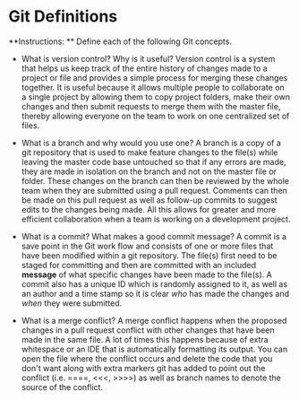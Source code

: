 # Git Definitions

**Instructions: ** Define each of the following Git concepts.

* What is version control?  Why is it useful?
    Version control is a system that helps us keep track of the entire history of changes made to a project or file and provides a simple process for merging these changes together.  It is useful because it allows multiple people to collaborate on a single project by allowing them to copy project folders, make their own changes and then submit requests to merge them with the master file, thereby allowing everyone on the team to work on one centralized set of files.  

* What is a branch and why would you use one?
    A branch is a copy of a git repository that is used to make feature changes to the file(s) while leaving the master code base untouched so that if any errors are made, they are made in isolation on the branch and not on the master file or folder.  These changes on the branch can then be reviewed by the whole team when they are submitted using a pull request.  Comments can then be made on this pull request as well as follow-up commits to suggest edits to the changes being made.  All this allows for greater and more efficient collaboration when a team is working on a development project. 

* What is a commit? What makes a good commit message?
    A commit is a save point in the Git work flow and consists of one or more files that have been modified within a git repository.  The file(s) first need to be staged for committing and then are committed with an included **message** of what specific changes have been made to the file(s).  A commit also has a unique ID which is randomly assigned to it, as well as an author and a time stamp so it is clear *who* has made the changes and *when* they were submitted.  

* What is a merge conflict?
    A merge conflict happens when the proposed changes in a pull request conflict with other changes that have been made in the same file.  A lot of times this happens because of extra whitespace or an IDE that is automatically formatting its output.  You can open the file where the conflict occurs and delete the code that you don't want along with extra markers git has added to point out the conflict (i.e. ====, <<<, >>>>) as well as branch names to denote the source of the conflict. 